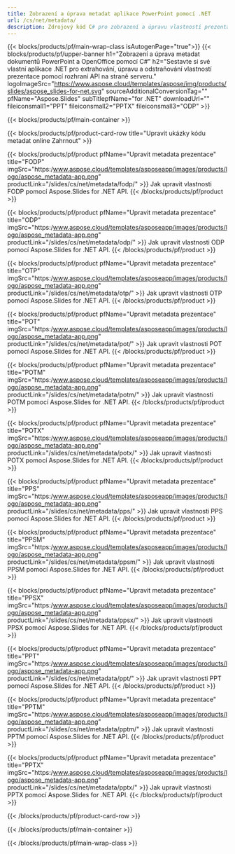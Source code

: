 ```yaml
---
title: Zobrazení a úprava metadat aplikace PowerPoint pomocí .NET
url: /cs/net/metadata/
description: Zdrojový kód C# pro zobrazení a úpravu vlastností prezentace
---
```


{{< blocks/products/pf/main-wrap-class isAutogenPage="true">}}
{{< blocks/products/pf/upper-banner h1="Zobrazení a úprava metadat dokumentů PowerPoint a OpenOffice pomocí C#" h2="Sestavte si své vlastní aplikace .NET pro extrahování, úpravu a odstraňování vlastností prezentace pomocí rozhraní API na straně serveru." logoImageSrc="https://www.aspose.cloud/templates/aspose/img/products/slides/aspose_slides-for-net.svg" sourceAdditionalConversionTag="" pfName="Aspose.Slides" subTitlepfName="for .NET" downloadUrl="" fileiconsmall1="PPT" fileiconsmall2="PPTX" fileiconsmall3="ODP" >}}

{{< blocks/products/pf/main-container >}}

{{< blocks/products/pf/product-card-row title="Upravit ukázky kódu metadat online Zahrnout" >}}

{{< blocks/products/pf/product pfName="Upravit metadata prezentace" title="FODP" imgSrc="https:/www.aspose.cloud/templates/asposeapp/images/products/logo/aspose_metadata-app.png" productLink="/slides/cs/net/metadata/fodp/" >}}
Jak upravit vlastnosti FODP pomocí Aspose.Slides for .NET API.
{{< /blocks/products/pf/product >}}

{{< blocks/products/pf/product pfName="Upravit metadata prezentace" title="ODP" imgSrc="https:/www.aspose.cloud/templates/asposeapp/images/products/logo/aspose_metadata-app.png" productLink="/slides/cs/net/metadata/odp/" >}}
Jak upravit vlastnosti ODP pomocí Aspose.Slides for .NET API.
{{< /blocks/products/pf/product >}}

{{< blocks/products/pf/product pfName="Upravit metadata prezentace" title="OTP" imgSrc="https:/www.aspose.cloud/templates/asposeapp/images/products/logo/aspose_metadata-app.png" productLink="/slides/cs/net/metadata/otp/" >}}
Jak upravit vlastnosti OTP pomocí Aspose.Slides for .NET API.
{{< /blocks/products/pf/product >}}

{{< blocks/products/pf/product pfName="Upravit metadata prezentace" title="POT" imgSrc="https:/www.aspose.cloud/templates/asposeapp/images/products/logo/aspose_metadata-app.png" productLink="/slides/cs/net/metadata/pot/" >}}
Jak upravit vlastnosti POT pomocí Aspose.Slides for .NET API.
{{< /blocks/products/pf/product >}}

{{< blocks/products/pf/product pfName="Upravit metadata prezentace" title="POTM" imgSrc="https:/www.aspose.cloud/templates/asposeapp/images/products/logo/aspose_metadata-app.png" productLink="/slides/cs/net/metadata/potm/" >}}
Jak upravit vlastnosti POTM pomocí Aspose.Slides for .NET API.
{{< /blocks/products/pf/product >}}

{{< blocks/products/pf/product pfName="Upravit metadata prezentace" title="POTX" imgSrc="https:/www.aspose.cloud/templates/asposeapp/images/products/logo/aspose_metadata-app.png" productLink="/slides/cs/net/metadata/potx/" >}}
Jak upravit vlastnosti POTX pomocí Aspose.Slides for .NET API.
{{< /blocks/products/pf/product >}}

{{< blocks/products/pf/product pfName="Upravit metadata prezentace" title="PPS" imgSrc="https:/www.aspose.cloud/templates/asposeapp/images/products/logo/aspose_metadata-app.png" productLink="/slides/cs/net/metadata/pps/" >}}
Jak upravit vlastnosti PPS pomocí Aspose.Slides for .NET API.
{{< /blocks/products/pf/product >}}

{{< blocks/products/pf/product pfName="Upravit metadata prezentace" title="PPSM" imgSrc="https:/www.aspose.cloud/templates/asposeapp/images/products/logo/aspose_metadata-app.png" productLink="/slides/cs/net/metadata/ppsm/" >}}
Jak upravit vlastnosti PPSM pomocí Aspose.Slides for .NET API.
{{< /blocks/products/pf/product >}}

{{< blocks/products/pf/product pfName="Upravit metadata prezentace" title="PPSX" imgSrc="https:/www.aspose.cloud/templates/asposeapp/images/products/logo/aspose_metadata-app.png" productLink="/slides/cs/net/metadata/ppsx/" >}}
Jak upravit vlastnosti PPSX pomocí Aspose.Slides for .NET API.
{{< /blocks/products/pf/product >}}

{{< blocks/products/pf/product pfName="Upravit metadata prezentace" title="PPT" imgSrc="https:/www.aspose.cloud/templates/asposeapp/images/products/logo/aspose_metadata-app.png" productLink="/slides/cs/net/metadata/ppt/" >}}
Jak upravit vlastnosti PPT pomocí Aspose.Slides for .NET API.
{{< /blocks/products/pf/product >}}

{{< blocks/products/pf/product pfName="Upravit metadata prezentace" title="PPTM" imgSrc="https:/www.aspose.cloud/templates/asposeapp/images/products/logo/aspose_metadata-app.png" productLink="/slides/cs/net/metadata/pptm/" >}}
Jak upravit vlastnosti PPTM pomocí Aspose.Slides for .NET API.
{{< /blocks/products/pf/product >}}

{{< blocks/products/pf/product pfName="Upravit metadata prezentace" title="PPTX" imgSrc="https:/www.aspose.cloud/templates/asposeapp/images/products/logo/aspose_metadata-app.png" productLink="/slides/cs/net/metadata/pptx/" >}}
Jak upravit vlastnosti PPTX pomocí Aspose.Slides for .NET API.
{{< /blocks/products/pf/product >}}



{{< /blocks/products/pf/product-card-row >}}

{{< /blocks/products/pf/main-container >}}
    
{{< /blocks/products/pf/main-wrap-class >}}